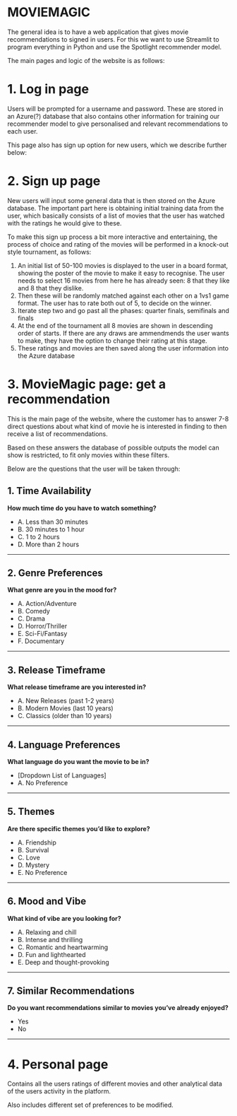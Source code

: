 # MOVIEMAGIC

The general idea is to have a web application that gives movie recommendations to signed in users. For this we want to use Streamlit to program everything in Python and use the Spotlight recommender model.

The main pages and logic of the website is as follows:

# 1. Log in page
Users will be prompted for a username and password. These are stored in an Azure(?) database that also contains other information for training our recommender model to give personalised and relevant recommendations to each user.

This page also has sign up option for new users, which we describe further below:

# 2. Sign up page
New users will input some general data that is then stored on the Azure database. The important part here is obtaining initial training data from the user, which basically consists of a list of movies that the user has watched with the ratings he would give to these. 

To make this sign up process a bit more interactive and entertaining, the process of choice and rating of the movies will be performed in a knock-out style tournament, as follows:
1. An initial list of 50-100 movies is displayed to the user in a board format, showing the poster of the movie to make it easy to recognise. The user needs to select 16 movies from here he has already seen: 8 that they like and 8 that they dislike.
2. Then these will be randomly matched against each other on a 1vs1 game format. The user has to rate both out of 5, to decide on the winner.
3. Iterate step two and go past all the phases: quarter finals, semifinals and finals
4. At the end of the tournament all 8 movies are shown in descending order of starts. If there are any draws are ammendmends the user wants to make, they have the option to change their rating at this stage.
5. These ratings and movies are then saved along the user information into the Azure database

# 3. MovieMagic page: get a recommendation
This is the main page of the website, where the customer has to answer 7-8 direct questions about what kind of movie he is interested in finding to then receive a list of recommendations. 

Based on these answers the database of possible outputs the model can show is restricted, to fit only movies within these filters.

Below are the questions that the user will be taken through:

## 1. Time Availability

**How much time do you have to watch something?**
- A. Less than 30 minutes  
- B. 30 minutes to 1 hour  
- C. 1 to 2 hours  
- D. More than 2 hours  

---

## 2. Genre Preferences

**What genre are you in the mood for?**
- A. Action/Adventure  
- B. Comedy  
- C. Drama  
- D. Horror/Thriller  
- E. Sci-Fi/Fantasy  
- F. Documentary  

---

## 3. Release Timeframe

**What release timeframe are you interested in?**
- A. New Releases (past 1-2 years)  
- B. Modern Movies (last 10 years)  
- C. Classics (older than 10 years)  

---

## 4. Language Preferences

**What language do you want the movie to be in?**
- [Dropdown List of Languages]  
- A. No Preference  

---

## 5. Themes

**Are there specific themes you’d like to explore?**
- A. Friendship  
- B. Survival  
- C. Love  
- D. Mystery  
- E. No Preference  

---

## 6. Mood and Vibe

**What kind of vibe are you looking for?**
- A. Relaxing and chill  
- B. Intense and thrilling  
- C. Romantic and heartwarming  
- D. Fun and lighthearted  
- E. Deep and thought-provoking  

---

## 7. Similar Recommendations

**Do you want recommendations similar to movies you’ve already enjoyed?**
- Yes  
- No  

---

# 4. Personal page
Contains all the users ratings of different movies and other analytical data of the users activity in the platform.

Also includes different set of preferences to be modified.